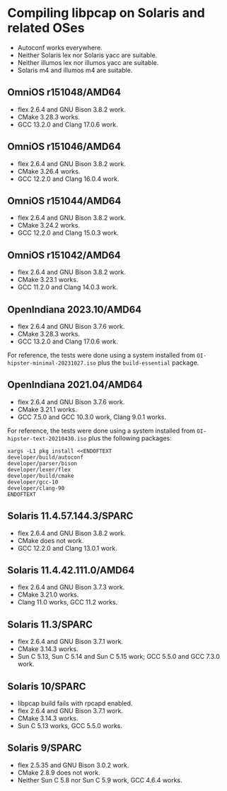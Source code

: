 # Compiling libpcap on Solaris and related OSes

* Autoconf works everywhere.
* Neither Solaris lex nor Solaris yacc are suitable.
* Neither illumos lex nor illumos yacc are suitable.
* Solaris m4 and illumos m4 are suitable.

## OmniOS r151048/AMD64

* flex 2.6.4 and GNU Bison 3.8.2 work.
* CMake 3.28.3 works.
* GCC 13.2.0 and Clang 17.0.6 work.

## OmniOS r151046/AMD64

* flex 2.6.4 and GNU Bison 3.8.2 work.
* CMake 3.26.4 works.
* GCC 12.2.0 and Clang 16.0.4 work.

## OmniOS r151044/AMD64

* flex 2.6.4 and GNU Bison 3.8.2 work.
* CMake 3.24.2 works.
* GCC 12.2.0 and Clang 15.0.3 work.

## OmniOS r151042/AMD64

* flex 2.6.4 and GNU Bison 3.8.2 work.
* CMake 3.23.1 works.
* GCC 11.2.0 and Clang 14.0.3 work.

## OpenIndiana 2023.10/AMD64

* flex 2.6.4 and GNU Bison 3.7.6 work.
* CMake 3.28.3 works.
* GCC 13.2.0 and Clang 17.0.6 work.

For reference, the tests were done using a system installed from
`OI-hipster-minimal-20231027.iso` plus the `build-essential` package.

## OpenIndiana 2021.04/AMD64

* flex 2.6.4 and GNU Bison 3.7.6 work.
* CMake 3.21.1 works.
* GCC 7.5.0 and GCC 10.3.0 work, Clang 9.0.1 works.

For reference, the tests were done using a system installed from
`OI-hipster-text-20210430.iso` plus the following packages:
```shell
xargs -L1 pkg install <<ENDOFTEXT
developer/build/autoconf
developer/parser/bison
developer/lexer/flex
developer/build/cmake
developer/gcc-10
developer/clang-90
ENDOFTEXT
```

## Solaris 11.4.57.144.3/SPARC

* flex 2.6.4 and GNU Bison 3.8.2 work.
* CMake does not work.
* GCC 12.2.0 and Clang 13.0.1 work.

## Solaris 11.4.42.111.0/AMD64

* flex 2.6.4 and GNU Bison 3.7.3 work.
* CMake 3.21.0 works.
* Clang 11.0 works, GCC 11.2 works.

## Solaris 11.3/SPARC

* flex 2.6.4 and GNU Bison 3.7.1 work.
* CMake 3.14.3 works.
* Sun C 5.13, Sun C 5.14 and Sun C 5.15 work; GCC 5.5.0 and GCC 7.3.0 work.

## Solaris 10/SPARC

* libpcap build fails with rpcapd enabled.
* flex 2.6.4 and GNU Bison 3.7.1 work.
* CMake 3.14.3 works.
* Sun C 5.13 works, GCC 5.5.0 works.

## Solaris 9/SPARC

* flex 2.5.35 and GNU Bison 3.0.2 work.
* CMake 2.8.9 does not work.
* Neither Sun C 5.8 nor Sun C 5.9 work, GCC 4.6.4 works.
